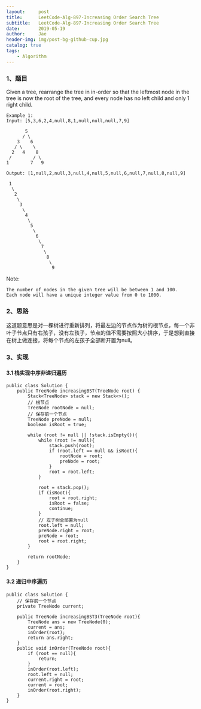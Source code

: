 ```yaml
---
layout:     post
title:      LeetCode-Alg-897-Increasing Order Search Tree
subtitle:   LeetCode-Alg-897-Increasing Order Search Tree
date:       2019-05-19
author:     Jae
header-img: img/post-bg-github-cup.jpg
catalog: true
tags:
    - Algorithm
---
```


### 1、题目

Given a tree, rearrange the tree in in-order so that the leftmost node in the tree is now the root of the tree, and every node has no left child and only 1 right child.

    Example 1:
    Input: [5,3,6,2,4,null,8,1,null,null,null,7,9]

           5
          / \
        3    6
       / \    \
      2   4    8
     /        / \
    1        7   9

    Output: [1,null,2,null,3,null,4,null,5,null,6,null,7,null,8,null,9]

     1
      \
       2
        \
         3
          \
           4
            \
             5
              \
               6
                \
                 7
                  \
                   8
                    \
                     9  
Note:

    The number of nodes in the given tree will be between 1 and 100.
    Each node will have a unique integer value from 0 to 1000.

### 2、思路

这道题意思是对一棵树进行重新排列，将最左边的节点作为树的根节点，每一个非叶子节点只有右孩子，没有左孩子，节点的值不需要按照大小排序，于是想到直接在树上做连接，将每个节点的左孩子全部断开置为null。

### 3、实现

#### 3.1 栈实现中序非递归遍历

    public class Solution {
        public TreeNode increasingBST(TreeNode root) {
            Stack<TreeNode> stack = new Stack<>();
            // 根节点
            TreeNode rootNode = null;
            // 保存前一个节点
            TreeNode preNode = null;
            boolean isRoot = true;

            while (root != null || !stack.isEmpty()){
                while (root != null){
                    stack.push(root);
                    if (root.left == null && isRoot){
                        rootNode = root;
                        preNode = root;
                    }
                    root = root.left;
                }

                root = stack.pop();
                if (isRoot){
                    root = root.right;
                    isRoot = false;
                    continue;
                }
                // 左子树全部置为null
                root.left = null;
                preNode.right = root;
                preNode = root;
                root = root.right;
            }

            return rootNode;
        }
    }

#### 3.2 递归中序遍历

    public class Solution {
        // 保存前一个节点
        private TreeNode current;

        public TreeNode increasingBST3(TreeNode root){
            TreeNode ans = new TreeNode(0);
            current = ans;
            inOrder(root);
            return ans.right;
        }
        public void inOrder(TreeNode root){
            if (root == null){
                return;
            }
            inOrder(root.left);
            root.left = null;
            current.right = root;
            current = root;
            inOrder(root.right);
        }
    }
